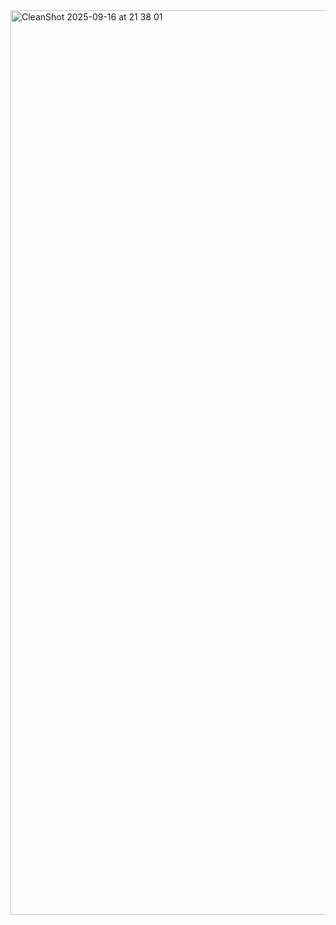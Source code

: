 <img width="1524" height="1447" alt="CleanShot 2025-09-16 at 21 38 01" src="https://github.com/user-attachments/assets/105ffa68-ebbd-40d6-8dfb-8bb721ca0cc7" />

